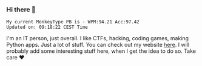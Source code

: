 ### Hi there 👋
<!-- PB START -->
```
My current MonkeyType PB is - WPM:94.21 Acc:97.42
Updated on: 09:18:22 CEST Time
```
<!-- PB END -->
I'm an IT person, just overall. I like CTFs, hacking, coding games, making Python apps. Just a lot of stuff.
You can check out my website [here](https://skill3472.github.io/).
I will probably add some interesting stuff here, when I get the idea to do so. Take care ❤️
